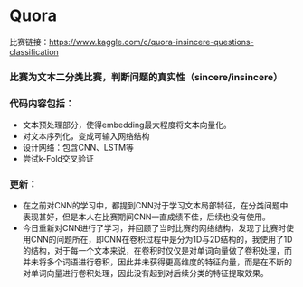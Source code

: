 # Quora

比赛链接：<https://www.kaggle.com/c/quora-insincere-questions-classification>

### 比赛为文本二分类比赛，判断问题的真实性（sincere/insincere）

### 代码内容包括：
- 文本预处理部分，使得embedding最大程度将文本向量化。
- 对文本序列化，变成可输入网络结构
- 设计网络：包含CNN、LSTM等
- 尝试k-Fold交叉验证

### 更新：
- 在之前对CNN的学习中，都提到CNN对于学习文本局部特征，在分类问题中表现甚好，但是本人在比赛期间CNN一直成绩不佳，后续也没有使用。
- 今日重新对CNN进行了学习，并回顾了当时比赛的网络结构，发现了比赛时使用CNN的问题所在，即CNN在卷积过程中是分为1D与2D结构的，我使用了1D的结构，对于每一个文本来说，在卷积时仅仅是对单词向量做了卷积处理，而并未将多个词语进行卷积，因此并未获得更高维度的特征向量，而是在不断的对单词向量进行卷积处理，因此没有起到对后续分类的特征提取效果。
